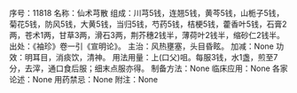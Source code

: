 序号：11818
名称：仙术芎散
组成：川芎5钱，连翘5钱，黄芩5钱，山栀子5钱，菊花5钱，防风5钱，大黄5钱，当归5钱，芍药5钱，桔梗5钱，藿香叶5钱，石膏2两，苍术1两，甘草3两，滑石3两，荆芥穗2钱半，薄荷叶2钱半，缩砂仁2钱半。
出处：《袖珍》卷一引《宣明论》。
主治：风热壅塞，头目昏眩。
加减：None
功效：明耳目，消痰饮，清神。
用法用量：上(口父)咀。每服3钱，水1盏，煎至7分，去滓，通口食后服；细末点服亦得。
制备方法：None
临床应用：None
各家论述：None
用药禁忌：None
附注：None

